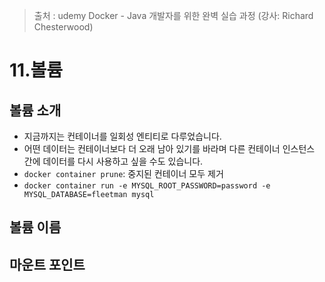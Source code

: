 > 출처 : udemy Docker - Java 개발자를 위한 완벽 실습 과정 (강사: Richard Chesterwood)

# 11.볼륨
## 볼륨 소개
- 지금까지는 컨테이너를 일회성 엔티티로 다루었습니다.
- 어떤 데이터는 컨테이너보다 더 오래 남아 있기를 바라며 다른 컨테이너 인스턴스 간에 데이터를 다시 사용하고 싶을 수도 있습니다.
- `docker container prune`: 중지된 컨테이너 모두 제거
- `docker container run -e MYSQL_ROOT_PASSWORD=password -e MYSQL_DATABASE=fleetman mysql`

## 볼륨 이름

## 마운트 포인트
